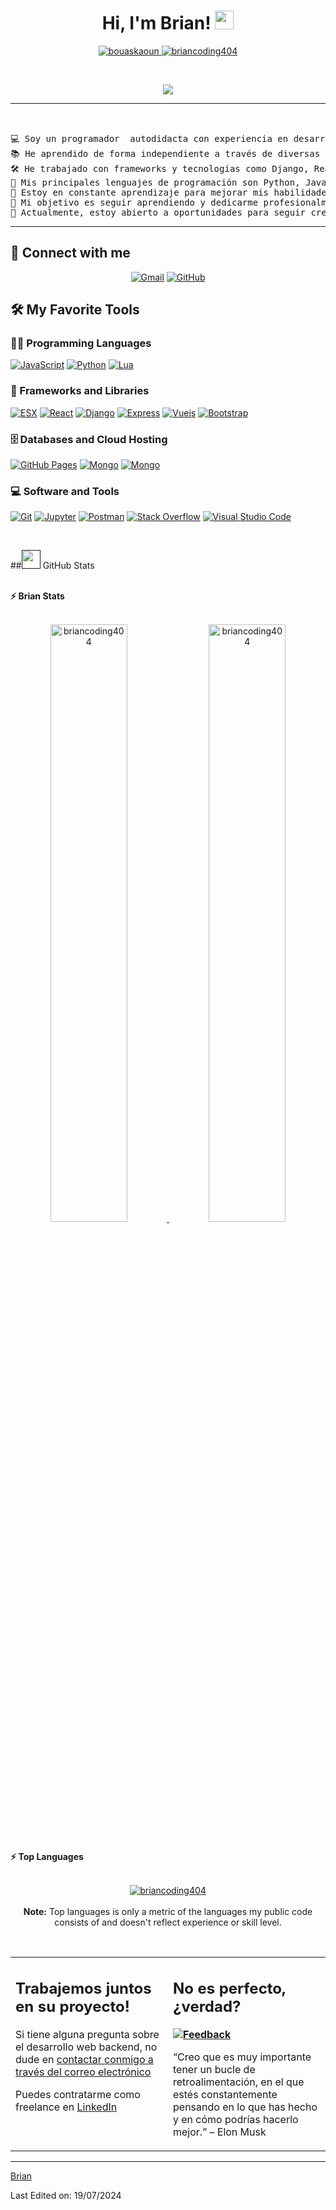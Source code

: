 <h1 align="center">
Hi, I'm Brian!
	<a href="[https://github.com/briancoding404](https://github.com/briancoding404)" target="_self">
		<img src="https://media.giphy.com/media/hvRJCLFzcasrR4ia7z/giphy.gif" width="30">
	</a>
</h1>
<p align="center">
	<a href="[https://github.com/briancoding404](https://github.com/briancoding404)">
		<img src="https://komarev.com/ghpvc/?username=briancoding404&label=Profile%20views&color=0e75b6&style=flat" alt="bouaskaoun" />
	</a>
	<a href="[https://github.com/briancoding404](https://github.com/briancoding404)">
		<img src="https://img.shields.io/github/followers/briancoding404?label=Followers" alt="briancoding404" />
	</a>
</p>
<br/>
<p align="center">
	<a href="[https://github.com/briancoding404](https://github.com/briancoding404)">
		<img src="https://readme-typing-svg.herokuapp.com?lines=Backend+Developer+;&center=true&width=380&height=45">
	</a>
</p>

<hr>

<pre>


💻 Soy un programador  autodidacta con experiencia en desarrollo de aplicaciones y scripting para servidores de videojuegos.  
📚 He aprendido de forma independiente a través de diversas plataformas, cursos en línea y documentación.  
🛠️ He trabajado con frameworks y tecnologías como Django, React, Express, ESX y QBCore, y actualmente desarrollo proyectos en servidores de FiveM utilizando Lua y ESX.  
🌟 Mis principales lenguajes de programación son Python, JavaScript, HTML, CSS y Lua.  
🌱 Estoy en constante aprendizaje para mejorar mis habilidades y consolidarme en el campo del desarrollo.  
🚩 Mi objetivo es seguir aprendiendo y dedicarme profesionalmente a la programación.  
🤔 Actualmente, estoy abierto a oportunidades para seguir creciendo en el mundo del desarrollo y colaborar en proyectos desafiantes. 
</pre>
<hr>

## 🤝 Connect with me
<p align="center">
	<a href="mailto:brianjavhe@gmail.com"><img img src="https://img.shields.io/badge/gmail-%23EA4335.svg?style=plastic&logo=gmail&logoColor=white" alt="Gmail"/></a>
<!-- 	<a href="https://www.linkedin.com/in/bouaskaoun/"><img src="https://img.shields.io/badge/linkedin-%230A66C2.svg?style=plastic&logo=linkedin&logoColor=white" alt="LinkedIn"/></a> -->
	<a href="https://github.com/briancoding404"><img src="https://img.shields.io/badge/github-%23181717.svg?style=plastic&logo=github&logoColor=white" alt="GitHub"/></a>
</p>

## 🛠️ My Favorite Tools

### 👨‍💻 Programming Languages

<p>
    <a href="https://github.com/briancoding404"><img alt="JavaScript" src="https://img.shields.io/badge/JavaScript%20-%23F7DF1E.svg?logo=javascript&logoColor=black"></a>
    <a href="https://github.com/briancoding404"><img alt="Python" src="https://img.shields.io/badge/Python%20-%2314354C.svg?logo=python&logoColor=white"></a>
    <a href="https://github.com/briancoding404"><img alt="Lua" src="https://img.shields.io/badge/Lua%20-%2314354C.svg?logo=lua&logoColor=white"></a>

### 🧰 Frameworks and Libraries

<p>
    <a href="https://github.com/briancoding404"><img alt="ESX" src="https://img.shields.io/badge/ESX%20-%23D00000.svg?logo=ESX&logoColor=white"></a>
    <a href="https://github.com/briancoding404"><img alt="React" src="https://img.shields.io/badge/React%20-%23013243.svg?logo=React&logoColor=white"></a>
    <a href="https://github.com/briancoding404"><img alt="Django" src="https://img.shields.io/badge/Django%20-%23150458.svg?logo=Django&logoColor=white"></a>
    <a href="https://github.com/briancoding404"><img alt="Express" src="https://img.shields.io/badge/Expressjs%20-%23FF6F00.svg?logo=Express&logoColor=white"></a>
    <a href="https://github.com/briancoding404"><img alt="Vuejs" src="https://img.shields.io/badge/Vuejs%20-%23D00000.svg?logo=VueJs&logoColor=white"></a>
    <a href="https://github.com/briancoding404"><img alt="Bootstrap" src="https://img.shields.io/badge/Bootstrap%20-%23150458.svg?logo=Bootstrap&logoColor=white"></a>
</p>

### 🗄️ Databases and Cloud Hosting

<p>
    <a href="https://github.com/briancoding404"><img alt="GitHub Pages" src="https://img.shields.io/badge/GitHub%20Pages-%23327FC7.svg?logo=github&logoColor=white"></a>
    <a href="https://github.com/briancoding404"><img alt="Mongo" src ="https://img.shields.io/badge/-MongoDB-4DB33D%23FF6F00.svg?logo=firebase&logoColor=white"></a>
    <a href="https://github.com/briancoding404"><img alt="Mongo" src ="https://img.shields.io/badge/SQlite-003B57?logo=firebase&logoColor=white"></a>
</p>

### 💻 Software and Tools

<p>
    <a href="https://github.com/briancoding404"><img alt="Git" src="https://img.shields.io/badge/Git%20-%23F05033.svg?logo=git&logoColor=white"></a>
    <a href="https://github.com/briancoding404"><img alt="Jupyter" src="https://img.shields.io/badge/Jupyter%20-%23F37626.svg?logo=Jupyter&logoColor=white"></a>
    <a href="https://github.com/briancoding404"><img alt="Postman" src="https://img.shields.io/badge/Postman-FF6C37?logo=postman&logoColor=white"></a>
    <a href="https://github.com/briancoding404"><img alt="Stack Overflow" src="https://img.shields.io/badge/-Stack%20Overflow-FE7A16?logo=stack-overflow&logoColor=white"></a>
    <a href="https://github.com/briancoding404"><img alt="Visual Studio Code" src="https://img.shields.io/badge/Visual%20Studio%20Code-0078d7.svg?logo=visual-studio-code&logoColor=white"></a>
</p>
</br>

<!--
### 👨🏽‍💻 Workspace
<p>
    <a href="https://github.com/Bouaskaoun"><img alt="Macbook Air M1" src="https://img.shields.io/badge/Apple-MacBook_Air_2020-999999?style=for-the-badge&logo=apple&logoColor=white"></a>
    <a href="https://github.com/Bouaskaoun"><img alt="Spotify" src="https://img.shields.io/badge/Spotify-1ED760?&style=for-the-badge&logo=spotify&logoColor=white"></a>
</p>
-->


##<a href=""><img src="https://www.blumbergdigital.com/wp-content/uploads/2020/10/stats-graphic-statistics-business-512.png" width="30"></a> GitHub Stats

<br/>
<summary><b>⚡ Brian Stats</b></summary>
<br/>
<p align="center">
	<a href="https://github.com/briancoding404">
	<img width="49.5%" src="https://github-readme-stats.vercel.app/api?username=briancoding404&show_icons=true" alt="briancoding404">
	<img width="49.5%" src="https://github-readme-streak-stats.herokuapp.com/?user=briancoding404" alt="briancoding404">
	</a>
	<br/>
</p>
<br/>
<!--
<summary><b>⚡ Activity graph</b></summary>
<br/>
<p align="center">
	<a href="https://github.com/Bouaskaoun">
		<img src="https://activity-graph.herokuapp.com/graph?username=bouaskaoun&bg_color=ffffff&color=000000&line=000000&point=000000&area=true&hide_border=true" alt="bouaskaoun">
	</a>
</p>
<br/>
-->
<summary><b>⚡ Top Languages</b></summary>
<br/>

<p align="center">
	<a href="https://github.com/briancoding404">
	<img src="https://github-readme-stats.vercel.app/api/top-langs/?username=briancoding404&langs_count=8&layout=compact" alt="briancoding404">
	</a>
	<br/>
<br/>
<b>Note:</b> Top languages is only a metric of the languages my public code consists of and doesn't reflect experience or skill level.
</p>
<br/>

<table style="border: none">
  <tr>
  <td width="50%" valign="top">

## Trabajemos juntos en su proyecto!

Si tiene alguna pregunta sobre el desarrollo web backend, no dude en <a href="mailto:brianjavhe@gmail.com">contactar conmigo a través del correo electrónico</a> 

Puedes contratarme como freelance en  <a href="https://www.linkedin.com/in//">LinkedIn</a>

  </td>
  <td width="50%" valign="top">

##  No es perfecto, ¿verdad?

**<a href="https://github.com/briancoding4044"><img alt="Feedback" src="https://img.shields.io/badge/Ask%20me-anything-1abc9c.svg"></a>**

“Creo que es muy importante tener un bucle de retroalimentación, en el que estés constantemente pensando en lo que has hecho y en cómo podrías hacerlo mejor.”
– Elon Musk

  </td>
  </tr>
</table>

------

[Brian](https://github.com/briancoding404)

Last Edited on: 19/07/2024
